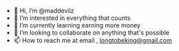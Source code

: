 - 👋 Hi, I’m @maddevilz
- 👀 I’m interested in everything that counts
- 🌱 I’m currently learning earning more money
- 💞️ I’m looking to collaborate on anything that's possible
- 📫 How to reach me at email , longtobeking@gmail.com

<!---
maddevilz/maddevilz is a ✨ special ✨ repository because its `README.md` (this file) appears on your GitHub profile.
You can click the Preview link to take a look at your changes.
--->
